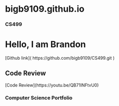 # bigb9109.github.io
### CS499
<h1>Hello, I am Brandon</h1>
[Github link]( https://github.com/bigb9109/CS499.git ) 

<h2> Code Review</h2>
[Code Review](https://youtu.be/QB71INFtvU0)

<h3> Computer Science Portfolio</h3>
